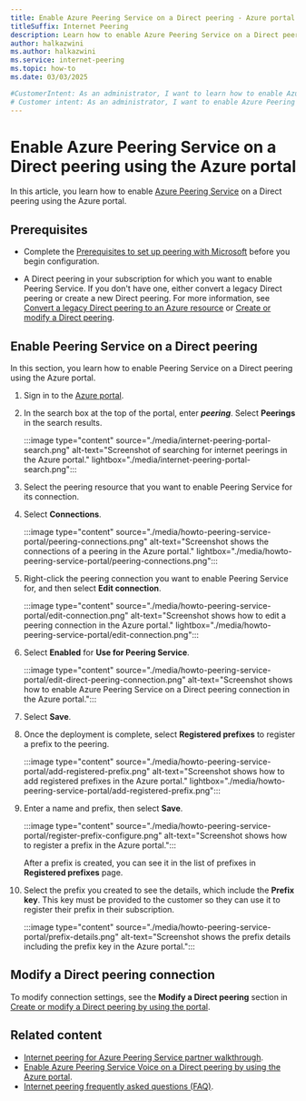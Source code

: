 ```yaml
---
title: Enable Azure Peering Service on a Direct peering - Azure portal
titleSuffix: Internet Peering
description: Learn how to enable Azure Peering Service on a Direct peering using the Azure portal.
author: halkazwini
ms.author: halkazwini
ms.service: internet-peering
ms.topic: how-to
ms.date: 03/03/2025

#CustomerIntent: As an administrator, I want to learn how to enable Azure Peering Service on a Direct peering using the Azure portal so I can manage my Direct peerings.
# Customer intent: As an administrator, I want to enable Azure Peering Service on a Direct peering, so that I can configure and manage my peering connections effectively through the portal.
---
```


# Enable Azure Peering Service on a Direct peering using the Azure portal

In this article, you learn how to enable [Azure Peering Service](../peering-service/about.md) on a Direct peering using the Azure portal. 

## Prerequisites

- Complete the [Prerequisites to set up peering with Microsoft](prerequisites.md) before you begin configuration.

- A Direct peering in your subscription for which you want to enable Peering Service. If you don't have one, either convert a legacy Direct peering or create a new Direct peering. For more information, see [Convert a legacy Direct peering to an Azure resource](howto-legacy-direct-portal.md) or [Create or modify a Direct peering](howto-direct-portal.md).

## Enable Peering Service on a Direct peering

In this section, you learn how to enable Peering Service on a Direct peering using the Azure portal.

1. Sign in to the [Azure portal](https://portal.azure.com).

1. In the search box at the top of the portal, enter ***peering***. Select **Peerings** in the search results.

    :::image type="content" source="./media/internet-peering-portal-search.png" alt-text="Screenshot of searching for internet peerings in the Azure portal." lightbox="./media/internet-peering-portal-search.png":::

1. Select the peering resource that you want to enable Peering Service for its connection.

1. Select **Connections**.

    :::image type="content" source="./media/howto-peering-service-portal/peering-connections.png" alt-text="Screenshot shows the connections of a peering in the Azure portal." lightbox="./media/howto-peering-service-portal/peering-connections.png":::

1. Right-click the peering connection you want to enable Peering Service for, and then select **Edit connection**.

    :::image type="content" source="./media/howto-peering-service-portal/edit-connection.png" alt-text="Screenshot shows how to edit a peering connection in the Azure portal." lightbox="./media/howto-peering-service-portal/edit-connection.png":::

1. Select **Enabled** for **Use for Peering Service**.

    :::image type="content" source="./media/howto-peering-service-portal/edit-direct-peering-connection.png" alt-text="Screenshot shows how to enable Azure Peering Service on a Direct peering connection in the Azure portal.":::

1. Select **Save**.

1. Once the deployment is complete, select **Registered prefixes** to register a prefix to the peering.

    :::image type="content" source="./media/howto-peering-service-portal/add-registered-prefix.png" alt-text="Screenshot shows how to add registered prefixes in the Azure portal." lightbox="./media/howto-peering-service-portal/add-registered-prefix.png":::

1. Enter a name and prefix, then select **Save**.

    :::image type="content" source="./media/howto-peering-service-portal/register-prefix-configure.png" alt-text="Screenshot shows how to register a prefix in the Azure portal.":::
   
    After a prefix is created, you can see it in the list of prefixes in **Registered prefixes** page.

1. Select the prefix you created to see the details, which include the **Prefix key**. This key must be provided to the customer so they can use it to register their prefix in their subscription.

    :::image type="content" source="./media/howto-peering-service-portal/prefix-details.png" alt-text="Screenshot shows the prefix details including the prefix key in the Azure portal.":::

## Modify a Direct peering connection

To modify connection settings, see the **Modify a Direct peering** section in [Create or modify a Direct peering by using the portal](howto-direct-portal.md).

## Related content

- [Internet peering for Azure Peering Service partner walkthrough](walkthrough-peering-service-all.md).
- [Enable Azure Peering Service Voice on a Direct peering by using the Azure portal](howto-peering-service-voice-portal.md).
- [Internet peering frequently asked questions (FAQ)](faqs.md).